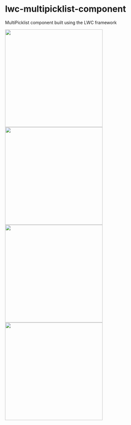 # lwc-multipicklist-component
MultiPicklist component built using the LWC framework

<div>
<img  width="320px" src="https://i.ibb.co/t2NMQW8/multipicklist-01.png" >
<img  width="320px" src="https://i.ibb.co/VSjsVyt/multipicklist-02.png" >
<img  width="320px" src="https://i.ibb.co/JCmTw49/multipicklist-04.png" >
<img  width="320px" src="https://i.ibb.co/McDYTyT/multipicklist-03.png" >
</div>
